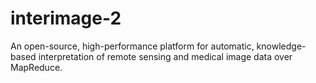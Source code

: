 interimage-2
============

An open-source, high-performance platform for automatic, knowledge-based interpretation of remote sensing and medical image data over MapReduce.
